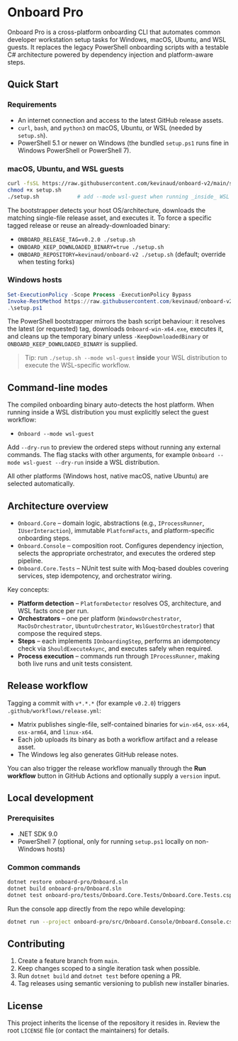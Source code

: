 # Onboard Pro

Onboard Pro is a cross-platform onboarding CLI that automates common developer workstation setup tasks for Windows, macOS, Ubuntu, and WSL guests. It replaces the legacy PowerShell onboarding scripts with a testable C# architecture powered by dependency injection and platform-aware steps.

## Quick Start

### Requirements
- An internet connection and access to the latest GitHub release assets.
- `curl`, `bash`, and `python3` on macOS, Ubuntu, or WSL (needed by `setup.sh`).
- PowerShell 5.1 or newer on Windows (the bundled `setup.ps1` runs fine in Windows PowerShell or PowerShell 7).

### macOS, Ubuntu, and WSL guests
```bash
curl -fsSL https://raw.githubusercontent.com/kevinaud/onboard-v2/main/setup.sh -o setup.sh
chmod +x setup.sh
./setup.sh            # add --mode wsl-guest when running _inside_ WSL
```

The bootstrapper detects your host OS/architecture, downloads the matching single-file release asset, and executes it. To force a specific tagged release or reuse an already-downloaded binary:

- `ONBOARD_RELEASE_TAG=v0.2.0 ./setup.sh`
- `ONBOARD_KEEP_DOWNLOADED_BINARY=true ./setup.sh`
- `ONBOARD_REPOSITORY=kevinaud/onboard-v2 ./setup.sh` (default; override when testing forks)

### Windows hosts
```powershell
Set-ExecutionPolicy -Scope Process -ExecutionPolicy Bypass
Invoke-RestMethod https://raw.githubusercontent.com/kevinaud/onboard-v2/main/setup.ps1 -OutFile setup.ps1
.\setup.ps1
```

The PowerShell bootstrapper mirrors the bash script behaviour: it resolves the latest (or requested) tag, downloads `Onboard-win-x64.exe`, executes it, and cleans up the temporary binary unless `-KeepDownloadedBinary` or `ONBOARD_KEEP_DOWNLOADED_BINARY` is supplied.

> Tip: run `./setup.sh --mode wsl-guest` **inside** your WSL distribution to execute the WSL-specific workflow.

## Command-line modes

The compiled onboarding binary auto-detects the host platform. When running inside a WSL distribution you must explicitly select the guest workflow:

- `Onboard --mode wsl-guest`

Add `--dry-run` to preview the ordered steps without running any external commands. The flag stacks with other arguments, for example `Onboard --mode wsl-guest --dry-run` inside a WSL distribution.

All other platforms (Windows host, native macOS, native Ubuntu) are selected automatically.

## Architecture overview

- `Onboard.Core` – domain logic, abstractions (e.g., `IProcessRunner`, `IUserInteraction`), immutable `PlatformFacts`, and platform-specific onboarding steps.
- `Onboard.Console` – composition root. Configures dependency injection, selects the appropriate orchestrator, and executes the ordered step pipeline.
- `Onboard.Core.Tests` – NUnit test suite with Moq-based doubles covering services, step idempotency, and orchestrator wiring.

Key concepts:
- **Platform detection** – `PlatformDetector` resolves OS, architecture, and WSL facts once per run.
- **Orchestrators** – one per platform (`WindowsOrchestrator`, `MacOsOrchestrator`, `UbuntuOrchestrator`, `WslGuestOrchestrator`) that compose the required steps.
- **Steps** – each implements `IOnboardingStep`, performs an idempotency check via `ShouldExecuteAsync`, and executes safely when required.
- **Process execution** – commands run through `IProcessRunner`, making both live runs and unit tests consistent.

## Release workflow

Tagging a commit with `v*.*.*` (for example `v0.2.0`) triggers `.github/workflows/release.yml`:
- Matrix publishes single-file, self-contained binaries for `win-x64`, `osx-x64`, `osx-arm64`, and `linux-x64`.
- Each job uploads its binary as both a workflow artifact and a release asset.
- The Windows leg also generates GitHub release notes.

You can also trigger the release workflow manually through the **Run workflow** button in GitHub Actions and optionally supply a `version` input.

## Local development

### Prerequisites
- .NET SDK 9.0
- PowerShell 7 (optional, only for running `setup.ps1` locally on non-Windows hosts)

### Common commands
```bash
dotnet restore onboard-pro/Onboard.sln
dotnet build onboard-pro/Onboard.sln
dotnet test onboard-pro/tests/Onboard.Core.Tests/Onboard.Core.Tests.csproj
```

Run the console app directly from the repo while developing:
```bash
dotnet run --project onboard-pro/src/Onboard.Console/Onboard.Console.csproj -- --mode wsl-guest --dry-run
```

## Contributing

1. Create a feature branch from `main`.
2. Keep changes scoped to a single iteration task when possible.
3. Run `dotnet build` and `dotnet test` before opening a PR.
4. Tag releases using semantic versioning to publish new installer binaries.

## License

This project inherits the license of the repository it resides in. Review the root `LICENSE` file (or contact the maintainers) for details.
